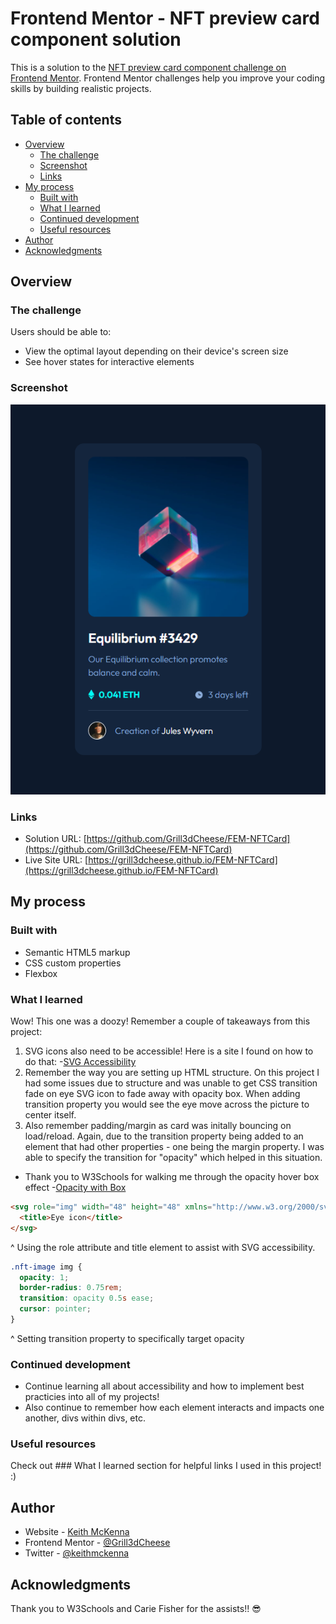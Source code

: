 # Frontend Mentor - NFT preview card component solution

This is a solution to the [NFT preview card component challenge on Frontend Mentor](https://www.frontendmentor.io/challenges/nft-preview-card-component-SbdUL_w0U). Frontend Mentor challenges help you improve your coding skills by building realistic projects.

## Table of contents

- [Overview](#overview)
  - [The challenge](#the-challenge)
  - [Screenshot](#screenshot)
  - [Links](#links)
- [My process](#my-process)
  - [Built with](#built-with)
  - [What I learned](#what-i-learned)
  - [Continued development](#continued-development)
  - [Useful resources](#useful-resources)
- [Author](#author)
- [Acknowledgments](#acknowledgments)

## Overview

### The challenge

Users should be able to:

- View the optimal layout depending on their device's screen size
- See hover states for interactive elements

### Screenshot

![](./images/nft-screenshot.png)

### Links

- Solution URL: [https://github.com/Grill3dCheese/FEM-NFTCard](https://github.com/Grill3dCheese/FEM-NFTCard)
- Live Site URL: [https://grill3dcheese.github.io/FEM-NFTCard](https://grill3dcheese.github.io/FEM-NFTCard)

## My process

### Built with

- Semantic HTML5 markup
- CSS custom properties
- Flexbox

### What I learned

Wow! This one was a doozy! Remember a couple of takeaways from this project:

1. SVG icons also need to be accessible! Here is a site I found on how to do that: -[SVG Accessibility](https://www.smashingmagazine.com/2021/05/accessible-svg-patterns-comparison/)
2. Remember the way you are setting up HTML structure. On this project I had some issues due to structure and was unable to get CSS transition fade on eye SVG icon to fade away with opacity box. When adding transition property you would see the eye move across the picture to center itself.
3. Also remember padding/margin as card was initally bouncing on load/reload. Again, due to the transition property being added to an element that had other properties - one being the margin property. I was able to specify the transition for "opacity" which helped in this situation.

- Thank you to W3Schools for walking me through the opacity hover box effect -[Opacity with Box](https://www.w3schools.com/howto/tryit.asp?filename=tryhow_css_image_overlay_opacity)

```html
<svg role="img" width="48" height="48" xmlns="http://www.w3.org/2000/svg">
  <title>Eye icon</title>
</svg>
```

^ Using the role attribute and title element to assist with SVG accessibility.

```css
.nft-image img {
  opacity: 1;
  border-radius: 0.75rem;
  transition: opacity 0.5s ease;
  cursor: pointer;
}
```

^ Setting transition property to specifically target opacity

### Continued development

- Continue learning all about accessibility and how to implement best practicies into all of my projects!
- Also continue to remember how each element interacts and impacts one another, divs within divs, etc.

### Useful resources

Check out ### What I learned section for helpful links I used in this project! :)

## Author

- Website - [Keith McKenna](https://www.keithmckenna.com)
- Frontend Mentor - [@Grill3dCheese](https://www.frontendmentor.io/profile/Grill3dCheese)
- Twitter - [@keithmckenna](https://www.twitter.com/keithmckenna)

## Acknowledgments

Thank you to W3Schools and Carie Fisher for the assists!! 😎
